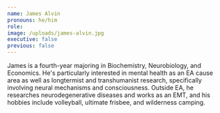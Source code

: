 ```yaml
---
name: James Alvin
pronouns: he/him
role:
image: /uploads/james-alvin.jpg
executive: false
previous: false
---
```


James is a fourth-year majoring in Biochemistry, Neurobiology, and Economics. He's particularly interested in mental health as an EA cause area as well as longtermist and transhumanist research, specifically involving neural mechanisms and consciousness. Outside EA, he researches neurodegenerative diseases and works as an EMT, and his hobbies include volleyball, ultimate frisbee, and wilderness camping.
